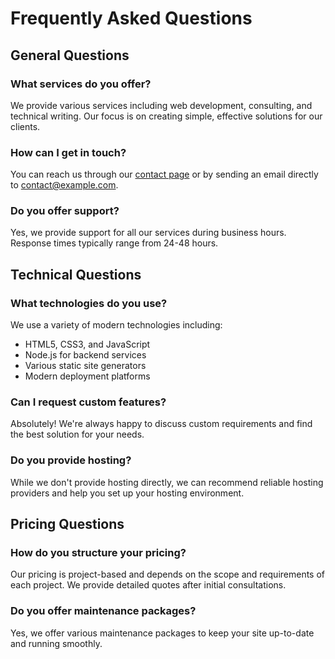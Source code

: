 # Frequently Asked Questions

## General Questions

### What services do you offer?
We provide various services including web development, consulting, and technical writing. Our focus is on creating simple, effective solutions for our clients.

### How can I get in touch?
You can reach us through our [contact page](/contact.html) or by sending an email directly to contact@example.com.

### Do you offer support?
Yes, we provide support for all our services during business hours. Response times typically range from 24-48 hours.

## Technical Questions

### What technologies do you use?
We use a variety of modern technologies including:
- HTML5, CSS3, and JavaScript
- Node.js for backend services
- Various static site generators
- Modern deployment platforms

### Can I request custom features?
Absolutely! We're always happy to discuss custom requirements and find the best solution for your needs.

### Do you provide hosting?
While we don't provide hosting directly, we can recommend reliable hosting providers and help you set up your hosting environment.

## Pricing Questions

### How do you structure your pricing?
Our pricing is project-based and depends on the scope and requirements of each project. We provide detailed quotes after initial consultations.

### Do you offer maintenance packages?
Yes, we offer various maintenance packages to keep your site up-to-date and running smoothly. 